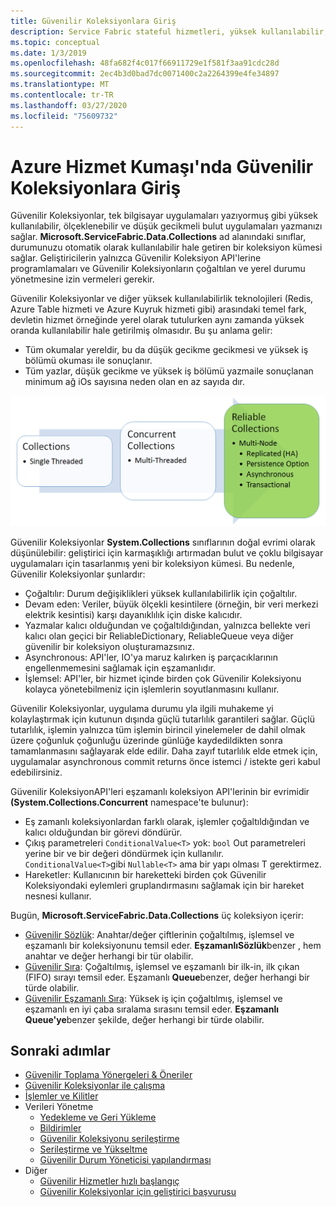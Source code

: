 ```yaml
---
title: Güvenilir Koleksiyonlara Giriş
description: Service Fabric stateful hizmetleri, yüksek kullanılabilir, ölçeklenebilir ve düşük gecikmeli bulut uygulamaları yazmanızı sağlayan güvenilir koleksiyonlar sağlar.
ms.topic: conceptual
ms.date: 1/3/2019
ms.openlocfilehash: 48fa682f4c017f66911729e1f581f3aa91cdc28d
ms.sourcegitcommit: 2ec4b3d0bad7dc0071400c2a2264399e4fe34897
ms.translationtype: MT
ms.contentlocale: tr-TR
ms.lasthandoff: 03/27/2020
ms.locfileid: "75609732"
---
```

# <a name="introduction-to-reliable-collections-in-azure-service-fabric-stateful-services"></a>Azure Hizmet Kumaşı'nda Güvenilir Koleksiyonlara Giriş

Güvenilir Koleksiyonlar, tek bilgisayar uygulamaları yazıyormuş gibi yüksek kullanılabilir, ölçeklenebilir ve düşük gecikmeli bulut uygulamaları yazmanızı sağlar. **Microsoft.ServiceFabric.Data.Collections** ad alanındaki sınıflar, durumunuzu otomatik olarak kullanılabilir hale getiren bir koleksiyon kümesi sağlar. Geliştiricilerin yalnızca Güvenilir Koleksiyon API'lerine programlamaları ve Güvenilir Koleksiyonların çoğaltılan ve yerel durumu yönetmesine izin vermeleri gerekir.

Güvenilir Koleksiyonlar ve diğer yüksek kullanılabilirlik teknolojileri (Redis, Azure Table hizmeti ve Azure Kuyruk hizmeti gibi) arasındaki temel fark, devletin hizmet örneğinde yerel olarak tutulurken aynı zamanda yüksek oranda kullanılabilir hale getirilmiş olmasıdır. Bu şu anlama gelir:

* Tüm okumalar yereldir, bu da düşük gecikme gecikmesi ve yüksek iş bölümü okuması ile sonuçlanır.
* Tüm yazlar, düşük gecikme ve yüksek iş bölümü yazmaile sonuçlanan minimum ağ iOs sayısına neden olan en az sayıda dır.

![Koleksiyonların evrimimimim.](media/service-fabric-reliable-services-reliable-collections/ReliableCollectionsEvolution.png)

Güvenilir Koleksiyonlar **System.Collections** sınıflarının doğal evrimi olarak düşünülebilir: geliştirici için karmaşıklığı artırmadan bulut ve çoklu bilgisayar uygulamaları için tasarlanmış yeni bir koleksiyon kümesi. Bu nedenle, Güvenilir Koleksiyonlar şunlardır:

* Çoğaltılır: Durum değişiklikleri yüksek kullanılabilirlik için çoğaltılır.
* Devam eden: Veriler, büyük ölçekli kesintilere (örneğin, bir veri merkezi elektrik kesintisi) karşı dayanıklılık için diske kalıcıdır.
* Yazmalar kalıcı olduğundan ve çoğaltıldığından, yalnızca bellekte veri kalıcı olan geçici bir ReliableDictionary, ReliableQueue veya diğer güvenilir bir koleksiyon oluşturamazsınız.
* Asynchronous: API'ler, IO'ya maruz kalırken iş parçacıklarının engellenmemesini sağlamak için eşzamanlıdır.
* İşlemsel: API'ler, bir hizmet içinde birden çok Güvenilir Koleksiyonu kolayca yönetebilmeniz için işlemlerin soyutlanmasını kullanır.

Güvenilir Koleksiyonlar, uygulama durumu yla ilgili muhakeme yi kolaylaştırmak için kutunun dışında güçlü tutarlılık garantileri sağlar.
Güçlü tutarlılık, işlemin yalnızca tüm işlemin birincil yinelemeler de dahil olmak üzere çoğunluk çoğunluğu üzerinde günlüğe kaydedildikten sonra tamamlanmasını sağlayarak elde edilir.
Daha zayıf tutarlılık elde etmek için, uygulamalar asynchronous commit returns önce istemci / istekte geri kabul edebilirsiniz.

Güvenilir KoleksiyonAPI'leri eşzamanlı koleksiyon API'lerinin bir evrimidir **(System.Collections.Concurrent** namespace'te bulunur):

* Eş zamanlı koleksiyonlardan farklı olarak, işlemler çoğaltıldığından ve kalıcı olduğundan bir görevi döndürür.
* Çıkış parametreleri `ConditionalValue<T>` yok: `bool` Out parametreleri yerine bir ve bir değeri döndürmek için kullanılır. `ConditionalValue<T>`gibi `Nullable<T>` ama bir yapı olması T gerektirmez.
* Hareketler: Kullanıcının bir hareketteki birden çok Güvenilir Koleksiyondaki eylemleri gruplandırmasını sağlamak için bir hareket nesnesi kullanır.

Bugün, **Microsoft.ServiceFabric.Data.Collections** üç koleksiyon içerir:

* [Güvenilir Sözlük](https://msdn.microsoft.com/library/azure/dn971511.aspx): Anahtar/değer çiftlerinin çoğaltılmış, işlemsel ve eşzamanlı bir koleksiyonunu temsil eder. **EşzamanlıSözlük**benzer , hem anahtar ve değer herhangi bir tür olabilir.
* [Güvenilir Sıra](https://msdn.microsoft.com/library/azure/dn971527.aspx): Çoğaltılmış, işlemsel ve eşzamanlı bir ilk-in, ilk çıkan (FIFO) sırayı temsil eder. Eşzamanlı **Queue**benzer, değer herhangi bir türde olabilir.
* [Güvenilir Eşzamanlı Sıra](service-fabric-reliable-services-reliable-concurrent-queue.md): Yüksek iş için çoğaltılmış, işlemsel ve eşzamanlı en iyi çaba sıralama sırasını temsil eder. **Eşzamanlı Queue'ye**benzer şekilde, değer herhangi bir türde olabilir.

## <a name="next-steps"></a>Sonraki adımlar

* [Güvenilir Toplama Yönergeleri & Öneriler](service-fabric-reliable-services-reliable-collections-guidelines.md)
* [Güvenilir Koleksiyonlar ile çalışma](service-fabric-work-with-reliable-collections.md)
* [İşlemler ve Kilitler](service-fabric-reliable-services-reliable-collections-transactions-locks.md)
* Verileri Yönetme
  * [Yedekleme ve Geri Yükleme](service-fabric-reliable-services-backup-restore.md)
  * [Bildirimler](service-fabric-reliable-services-notifications.md)
  * [Güvenilir Koleksiyonu serileştirme](service-fabric-reliable-services-reliable-collections-serialization.md)
  * [Serileştirme ve Yükseltme](service-fabric-application-upgrade-data-serialization.md)
  * [Güvenilir Durum Yöneticisi yapılandırması](service-fabric-reliable-services-configuration.md)
* Diğer
  * [Güvenilir Hizmetler hızlı başlangıç](service-fabric-reliable-services-quick-start.md)
  * [Güvenilir Koleksiyonlar için geliştirici başvurusu](https://msdn.microsoft.com/library/azure/microsoft.servicefabric.data.collections.aspx)
